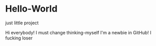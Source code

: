 # Hello-World
just little project

Hi everybody!
I must change thinking-myself
I'm a newbie in GitHub!
I fucking loser
